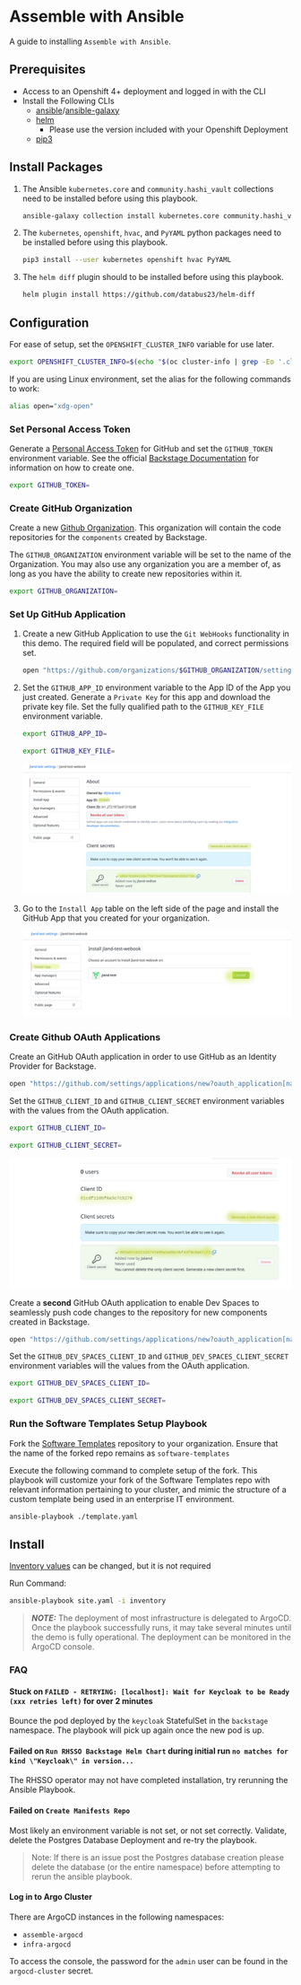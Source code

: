 # Assemble with Ansible

A guide to installing `Assemble with Ansible`.

## Prerequisites

- Access to an Openshift 4+ deployment and logged in with the CLI
- Install the Following CLIs
  - [ansible](https://www.ansible.com/)/[ansible-galaxy](https://galaxy.ansible.com/)
  - [helm](https://helm.sh/)
    - Please use the version included with your Openshift Deployment
  - [pip3](https://pypi.org/project/pip/)

## Install Packages

1. The Ansible `kubernetes.core` and `community.hashi_vault` collections need to be installed before using this playbook.

    ``` sh
    ansible-galaxy collection install kubernetes.core community.hashi_vault
    ```

1. The `kubernetes`, `openshift`, `hvac`, and `PyYAML` python packages need to be installed before using this playbook.

    ``` sh
    pip3 install --user kubernetes openshift hvac PyYAML
    ```

1. The `helm diff` plugin should to be installed before using this playbook.

    ``` sh
    helm plugin install https://github.com/databus23/helm-diff
    ```

## Configuration

For ease of setup, set the `OPENSHIFT_CLUSTER_INFO` variable for use later.

``` sh
export OPENSHIFT_CLUSTER_INFO=$(echo "$(oc cluster-info | grep -Eo '.cluster(.*?).com')")
```

If you are using Linux environment, set the alias for the following commands to work:

``` sh
alias open="xdg-open"
```

### Set Personal Access Token

Generate a [Personal Access Token](https://github.com/settings/tokens) for GitHub and set the `GITHUB_TOKEN` environment variable. See the official [Backstage Documentation](https://backstage.io/docs/getting-started/configuration#setting-up-a-github-integration) for information on how to create one.

``` sh
export GITHUB_TOKEN=
```

### Create GitHub Organization

Create a new [Github Organization](https://github.com/account/organizations/new?plan=free). This organization will contain the code repositories for the `components` created by Backstage.

The `GITHUB_ORGANIZATION` environment variable will be set to the name of the Organization. You may also use any organization you are a member of, as long as you have the ability to create new repositories within it.

``` sh
export GITHUB_ORGANIZATION=
```

### Set Up GitHub Application

1. Create a new GitHub Application to use the `Git WebHooks` functionality in this demo.  The required field will be populated, and correct permissions set.

    ``` sh
    open "https://github.com/organizations/$GITHUB_ORGANIZATION/settings/apps/new?name=$GITHUB_ORGANIZATION-webook&url=https://janus-idp.io/blog&webhook_active=false&public=false&administration=write&checks=write&actions=write&contents=write&statuses=write&vulnerability_alerts=write&dependabot_secrets=write&deployments=write&discussions=write&environments=write&issues=write&packages=write&pages=write&pull_requests=write&repository_hooks=write&repository_projects=write&secret_scanning_alerts=write&secrets=write&security_events=write&workflows=write&webhooks=write"
    ```

1. Set the `GITHUB_APP_ID` environment variable to the App ID of the App you just created. Generate a `Private Key` for this app and download the private key file.  Set the fully qualified path to the `GITHUB_KEY_FILE` environment variable.

    ``` sh
    export GITHUB_APP_ID=
    ```

    ``` sh
    export GITHUB_KEY_FILE=
    ```

    ![Organization Client Info](/docs/docs/getting_started/assets/org-client-info.png)

1. Go to the `Install App` table on the left side of the page and install the GitHub App that you created for your organization.

    ![Install App](/docs/docs/getting_started/assets/org-install-app.png)

### Create Github OAuth Applications

Create an GitHub OAuth application in order to use GitHub as an Identity Provider for Backstage.

``` sh
open "https://github.com/settings/applications/new?oauth_application[name]=$GITHUB_ORGANIZATION-identity-provider&oauth_application[url]=https://assemble-demo.apps$OPENSHIFT_CLUSTER_INFO&oauth_application[callback_url]=https://keycloak-backstage.apps$OPENSHIFT_CLUSTER_INFO/auth/realms/backstage/broker/github/endpoint"
```

Set the `GITHUB_CLIENT_ID` and `GITHUB_CLIENT_SECRET` environment variables with the values from the OAuth application.

``` sh
export GITHUB_CLIENT_ID=
```

``` sh
export GITHUB_CLIENT_SECRET=
```

![Get Client ID](/docs/docs/getting_started/assets/client-info.png)

Create a **second** GitHub OAuth application to enable Dev Spaces to seamlessly push code changes to the repository for new components created in Backstage.

``` sh
open "https://github.com/settings/applications/new?oauth_application[name]=$GITHUB_ORGANIZATION-dev-spaces&oauth_application[url]=https://devspaces.apps$OPENSHIFT_CLUSTER_INFO&oauth_application[callback_url]=https://devspaces.apps$OPENSHIFT_CLUSTER_INFO/api/oauth/callback"
```

Set the `GITHUB_DEV_SPACES_CLIENT_ID` and `GITHUB_DEV_SPACES_CLIENT_SECRET` environment variables will the values from the OAuth application.

``` sh
export GITHUB_DEV_SPACES_CLIENT_ID=
```

``` sh
export GITHUB_DEV_SPACES_CLIENT_SECRET=
```

### Run the Software Templates Setup Playbook

Fork the [Software Templates](https://github.com/janus-idp/software-templates) repository to your organization. Ensure that the name of the forked repo remains as `software-templates`

Execute the following command to complete setup of the fork. This playbook will customize your fork of the Software Templates repo with relevant information pertaining to your cluster, and mimic the structure of a custom template being used in an enterprise IT environment.

```sh
ansible-playbook ./template.yaml
```

## Install

[Inventory values](inventory/group_vars/all.yml) can be changed, but it is not required

Run Command:

```sh
ansible-playbook site.yaml -i inventory
```

> **_NOTE:_** The deployment of most infrastructure is delegated to ArgoCD.  Once the playbook successfully runs, it may take several minutes until the demo is fully operational. The deployment can be monitored in the ArgoCD console.

### FAQ

#### Stuck on `FAILED - RETRYING: [localhost]: Wait for Keycloak to be Ready (xxx retries left)` for over 2 minutes

Bounce the pod deployed by the `keycloak` StatefulSet in the `backstage` namespace.  The playbook will pick up again once the new pod is up.

#### Failed on `Run RHSSO Backstage Helm Chart` during initial run `no matches for kind \"Keycloak\" in version...`

The RHSSO operator may not have completed installation, try rerunning the Ansible Playbook.

#### Failed on `Create Manifests Repo`

Most likely an environment variable is not set, or not set correctly. Validate, delete the Postgres Database Deployment and re-try the playbook.

> Note: If there is an issue post the Postgres database creation please delete the database (or the entire namespace) before attempting to rerun the ansible playbook.

#### Log in to Argo Cluster

There are ArgoCD instances in the following namespaces:

- `assemble-argocd`
- `infra-argocd`

To access the console, the password for the `admin` user can be found in the `argocd-cluster` secret.